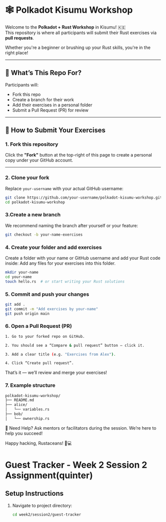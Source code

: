 # 🕸️ Polkadot Kisumu Workshop

Welcome to the **Polkadot + Rust Workshop** in Kisumu! 🇰🇪  
This repository is where all participants will submit their Rust exercises via **pull requests**.

Whether you're a beginner or brushing up your Rust skills, you're in the right place!

---

## 📝 What’s This Repo For?

Participants will:
- Fork this repo
- Create a branch for their work
- Add their exercises in a personal folder
- Submit a Pull Request (PR) for review
---

## 🚀 How to Submit Your Exercises

### 1. **Fork this repository**
Click the **"Fork"** button at the top-right of this page to create a personal copy under your GitHub account.

---

### 2. **Clone your fork**

Replace `your-username` with your actual GitHub username:

```bash
git clone https://github.com/your-username/polkadot-kisumu-workshop.git
cd polkadot-kisumu-workshop
```
### 3.**Create a new branch**
We recommend naming the branch after yourself or your feature:
```bash
git checkout -b your-name-exercises
```
### 4. **Create your folder and add exercises**
Create a folder with your name or GitHub username and add your Rust code inside: Add any files for your exercises into this folder.
```bash
mkdir your-name
cd your-name
touch hello.rs  # or start writing your Rust solutions
```
### 5. **Commit and push your changes**
```bash
git add .
git commit -m "Add exercises by your-name"
git push origin main
```
### 6. **Open a Pull Request (PR)**
```bash
1. Go to your forked repo on GitHub.

2. You should see a “Compare & pull request” button — click it.

3. Add a clear title (e.g. "Exercises from Alex").

4. Click “Create pull request”.
```
That’s it — we’ll review and merge your exercises!

### 7. **Example structure**
```bash
polkadot-kisumu-workshop/
├── README.md
├── alice/
│   └── variables.rs
├── bob/
│   └── ownership.rs

```
🙌 Need Help?
Ask mentors or facilitators during the session. We’re here to help you succeed!

Happy hacking, Rustaceans! 🦀💻

# Guest Tracker - Week 2 Session 2 Assignment(quinter)

## Setup Instructions
1. Navigate to project directory:
   ```bash
   cd week2/session2/guest-tracker